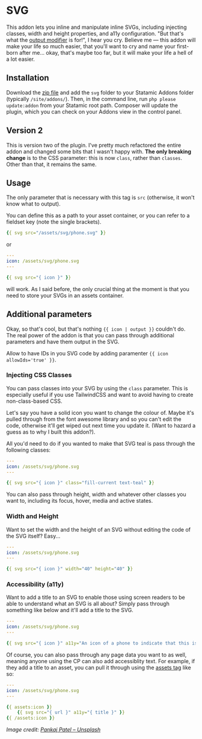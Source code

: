 # SVG

This addon lets you inline and manipulate inline SVGs, including injecting classes, width and height properties, and a11y configuration. "But that's what the [output modifier](https://docs.statamic.com/tags/theme-output) is for!", I hear you cry. Believe me — this addon will make your life so much easier, that you'll want to cry and name your first-born after me... okay, that's maybe too far, but it will make your life a hell of a lot easier.

## Installation
Download the [zip file](https://github.com/benfurfie/statamic-svg/archive/master.zip) and add the `svg` folder to your Statamic Addons folder (typically `/site/addons/`). Then, in the command line, run `php please update:addon` from your Statamic root path. Composer will update the plugin, which you can check on your Addons view in the control panel. 

## Version 2
This is version two of the plugin. I've pretty much refactored the entire addon and changed some bits that I wasn't happy with. **The only breaking change** is to the CSS parameter: this is now `class`, rather than `classes`. Other than that, it remains the same.

## Usage
The only parameter that is necessary with this tag is `src` (otherwise, it won't know what to output).

You can define this as a path to your asset container, or you can refer to a fieldset key (note the single brackets).

```yaml
{{ svg src="/assets/svg/phone.svg" }}
```

or 

```yaml
---
icon: /assets/svg/phone.svg
---

{{ svg src="{ icon }" }}
```

will work. As I said before, the only crucial thing at the moment is that you need to store your SVGs in an assets container.

## Additional parameters
Okay, so that's cool, but that's nothing `{{ icon | output }}` couldn't do. The real power of the addon is that you can pass through additional parameters and have them output in the SVG.

Allow to have IDs in you SVG code by adding paramenter `{{ icon allowIds='true' }}`.

### Injecting CSS Classes
You can pass classes into your SVG by using the `class` parameter. This is especially useful if you use TailwindCSS and want to avoid having to create non-class-based CSS.

Let's say you have a solid icon you want to change the colour of. Maybe it's pulled through from the font awesome library and so you can't edit the code, otherwise it'll get wiped out next time you update it. (Want to hazard a guess as to why I built this addon?).

All you'd need to do if you wanted to make that SVG teal is pass through the following classes:

```yaml
---
icon: /assets/svg/phone.svg
---

{{ svg src="{ icon }" class="fill-current text-teal" }}
```

You can also pass through height, width and whatever other classes you want to, including its focus, hover, media and active states.

### Width and Height
Want to set the width and the height of an SVG without editing the code of the SVG itself? Easy...

```yaml
---
icon: /assets/svg/phone.svg
---

{{ svg src="{ icon }" width="40" height="40" }}
```

### Accessibility (a11y)
Want to add a title to an SVG to enable those using screen readers to be able to understand what an SVG is all about? Simply pass through something like below and it'll add a title to the SVG.

```yaml
---
icon: /assets/svg/phone.svg
---

{{ svg src="{ icon }" a11y="An icon of a phone to indicate that this is part of a phone number" }}
```

Of course, you can also pass through any page data you want to as well, meaning anyone using the CP can also add accessiblity text. For example, if they add a title to an asset, you can pull it through using the [assets tag](https://docs.statamic.com/tags/assets#single-assets) like so:

```yaml
---
icon: /assets/svg/phone.svg
---

{{ assets:icon }}
    {{ svg src="{ url }" a11y="{ title }" }}
{{ /assets:icon }}
```

*Image credit: [Pankaj Patel – Unsplash](https://unsplash.com/photos/Ylk5n_nd9dA)*
